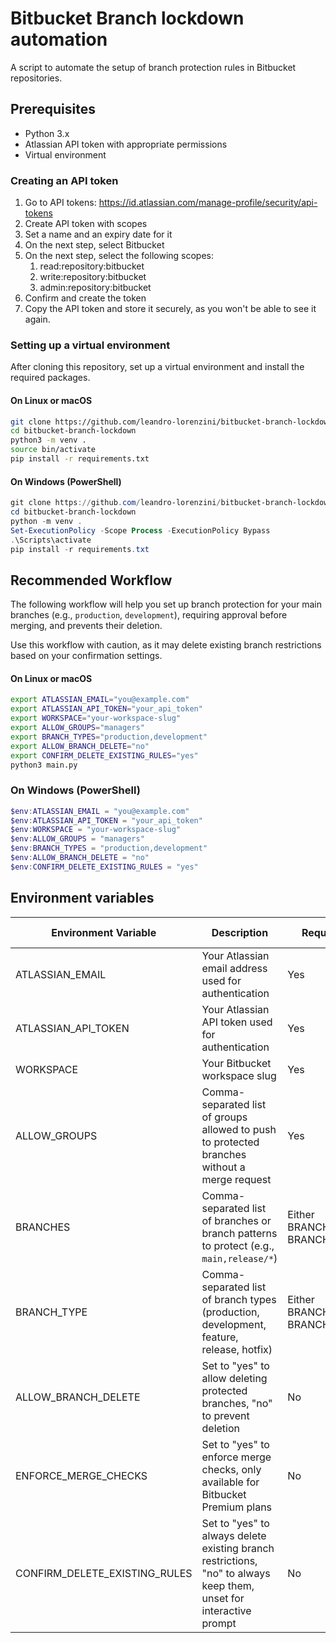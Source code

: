# Bitbucket Branch lockdown automation

A script to automate the setup of branch protection rules in Bitbucket repositories.

## Prerequisites

- Python 3.x
- Atlassian API token with appropriate permissions
- Virtual environment

### Creating an API token

1. Go to API tokens: <https://id.atlassian.com/manage-profile/security/api-tokens>
2. Create API token with scopes
3. Set a name and an expiry date for it
4. On the next step, select Bitbucket
5. On the next step, select the following scopes:
    1. read:repository:bitbucket
    2. write:repository:bitbucket
    3. admin:repository:bitbucket
6. Confirm and create the token
7. Copy the API token and store it securely, as you won't be able to see it again.

### Setting up a virtual environment

After cloning this repository, set up a virtual environment and install the required packages.

#### On Linux or macOS

```bash
git clone https://github.com/leandro-lorenzini/bitbucket-branch-lockdown.git
cd bitbucket-branch-lockdown
python3 -m venv .
source bin/activate
pip install -r requirements.txt
```

#### On Windows (PowerShell)

```powershell
git clone https://github.com/leandro-lorenzini/bitbucket-branch-lockdown.git
cd bitbucket-branch-lockdown
python -m venv .
Set-ExecutionPolicy -Scope Process -ExecutionPolicy Bypass
.\Scripts\activate
pip install -r requirements.txt
```

## Recommended Workflow

The following workflow will help you set up branch protection for your main branches (e.g., `production`, `development`), requiring approval before merging, and prevents their deletion.

Use this workflow with caution, as it may delete existing branch restrictions based on your confirmation settings.

#### On Linux or macOS

```bash
export ATLASSIAN_EMAIL="you@example.com"
export ATLASSIAN_API_TOKEN="your_api_token"
export WORKSPACE="your-workspace-slug"
export ALLOW_GROUPS="managers"
export BRANCH_TYPES="production,development"
export ALLOW_BRANCH_DELETE="no"
export CONFIRM_DELETE_EXISTING_RULES="yes"
python3 main.py
```

### On Windows (PowerShell)

```powershell
$env:ATLASSIAN_EMAIL = "you@example.com"
$env:ATLASSIAN_API_TOKEN = "your_api_token"
$env:WORKSPACE = "your-workspace-slug"
$env:ALLOW_GROUPS = "managers"
$env:BRANCH_TYPES = "production,development"
$env:ALLOW_BRANCH_DELETE = "no"
$env:CONFIRM_DELETE_EXISTING_RULES = "yes"

```

## Environment variables

| Environment Variable               | Description                                                                                     | Required | Default Value |
|------------------------------------|-------------------------------------------------------------------------------------------------|----------|----------------|
| ATLASSIAN_EMAIL                    | Your Atlassian email address used for authentication                                            | Yes      | None           |
| ATLASSIAN_API_TOKEN                | Your Atlassian API token used for authentication                                                | Yes      | None           |
| WORKSPACE                          | Your Bitbucket workspace slug                                                                   | Yes      | None           |
| ALLOW_GROUPS                       | Comma-separated list of groups allowed to push to protected branches without a merge request    | Yes      | None           |
| BRANCHES                           | Comma-separated list of branches or branch patterns to protect (e.g., `main,release/*`)         | Either BRANCHES or BRANCH_TYPE | None |
| BRANCH_TYPE                        | Comma-separated list of branch types (production, development, feature, release, hotfix)        | Either BRANCHES or BRANCH_TYPE | None |
| ALLOW_BRANCH_DELETE                | Set to "yes" to allow deleting protected branches, "no" to prevent deletion                     | No       | no             |
| ENFORCE_MERGE_CHECKS               | Set to "yes" to enforce merge checks, only available for Bitbucket Premium plans                | No       | no             |
| CONFIRM_DELETE_EXISTING_RULES      | Set to "yes" to always delete existing branch restrictions, "no" to always keep them, unset for interactive prompt | No       | None |
